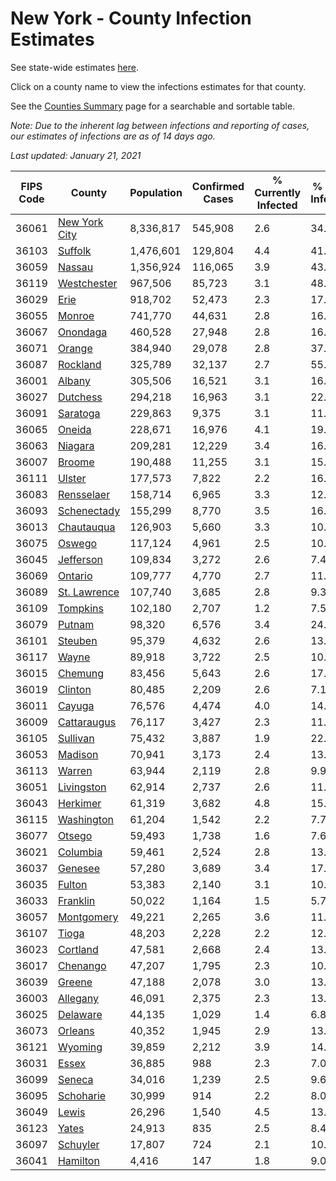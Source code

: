 # New York - County Infection Estimates

See state-wide estimates [here](/infections/us-ny).

Click on a county name to view the infections estimates for that county.

See the [Counties Summary](/infections/summary-counties) page for a searchable and sortable table.

*Note: Due to the inherent lag between infections and reporting of cases, our estimates of infections are as of 14 days ago.*

*Last updated: January 21, 2021*

|   FIPS Code |                         County |   Population |   Confirmed Cases |   % Currently Infected |   % Total Infected |
|-------------|--------------------------------|--------------|-------------------|------------------------|--------------------|
|       36061 | [New York City](new-york-city) |    8,336,817 |           545,908 |                    2.6 |               34.4 |
|       36103 |             [Suffolk](suffolk) |    1,476,601 |           129,804 |                    4.4 |               41.2 |
|       36059 |               [Nassau](nassau) |    1,356,924 |           116,065 |                    3.9 |               43.9 |
|       36119 |     [Westchester](westchester) |      967,506 |            85,723 |                    3.1 |               48.4 |
|       36029 |                   [Erie](erie) |      918,702 |            52,473 |                    2.3 |               17.1 |
|       36055 |               [Monroe](monroe) |      741,770 |            44,631 |                    2.8 |               16.4 |
|       36067 |           [Onondaga](onondaga) |      460,528 |            27,948 |                    2.8 |               16.5 |
|       36071 |               [Orange](orange) |      384,940 |            29,078 |                    2.8 |               37.7 |
|       36087 |           [Rockland](rockland) |      325,789 |            32,137 |                    2.7 |               55.6 |
|       36001 |               [Albany](albany) |      305,506 |            16,521 |                    3.1 |               16.1 |
|       36027 |           [Dutchess](dutchess) |      294,218 |            16,963 |                    3.1 |               22.6 |
|       36091 |           [Saratoga](saratoga) |      229,863 |             9,375 |                    3.1 |               11.0 |
|       36065 |               [Oneida](oneida) |      228,671 |            16,976 |                    4.1 |               19.7 |
|       36063 |             [Niagara](niagara) |      209,281 |            12,229 |                    3.4 |               16.0 |
|       36007 |               [Broome](broome) |      190,488 |            11,255 |                    3.1 |               15.4 |
|       36111 |               [Ulster](ulster) |      177,573 |             7,822 |                    2.2 |               16.6 |
|       36083 |       [Rensselaer](rensselaer) |      158,714 |             6,965 |                    3.3 |               12.0 |
|       36093 |     [Schenectady](schenectady) |      155,299 |             8,770 |                    3.5 |               16.0 |
|       36013 |       [Chautauqua](chautauqua) |      126,903 |             5,660 |                    3.3 |               10.8 |
|       36075 |               [Oswego](oswego) |      117,124 |             4,961 |                    2.5 |               10.6 |
|       36045 |         [Jefferson](jefferson) |      109,834 |             3,272 |                    2.6 |                7.4 |
|       36069 |             [Ontario](ontario) |      109,777 |             4,770 |                    2.7 |               11.3 |
|       36089 |   [St. Lawrence](st.-lawrence) |      107,740 |             3,685 |                    2.8 |                9.3 |
|       36109 |           [Tompkins](tompkins) |      102,180 |             2,707 |                    1.2 |                7.5 |
|       36079 |               [Putnam](putnam) |       98,320 |             6,576 |                    3.4 |               24.5 |
|       36101 |             [Steuben](steuben) |       95,379 |             4,632 |                    2.6 |               13.5 |
|       36117 |                 [Wayne](wayne) |       89,918 |             3,722 |                    2.5 |               10.6 |
|       36015 |             [Chemung](chemung) |       83,456 |             5,643 |                    2.6 |               17.2 |
|       36019 |             [Clinton](clinton) |       80,485 |             2,209 |                    2.6 |                7.1 |
|       36011 |               [Cayuga](cayuga) |       76,576 |             4,474 |                    4.0 |               14.5 |
|       36009 |     [Cattaraugus](cattaraugus) |       76,117 |             3,427 |                    2.3 |               11.3 |
|       36105 |           [Sullivan](sullivan) |       75,432 |             3,887 |                    1.9 |               22.3 |
|       36053 |             [Madison](madison) |       70,941 |             3,173 |                    2.4 |               13.1 |
|       36113 |               [Warren](warren) |       63,944 |             2,119 |                    2.8 |                9.9 |
|       36051 |       [Livingston](livingston) |       62,914 |             2,737 |                    2.6 |               11.3 |
|       36043 |           [Herkimer](herkimer) |       61,319 |             3,682 |                    4.8 |               15.2 |
|       36115 |       [Washington](washington) |       61,204 |             1,542 |                    2.2 |                7.7 |
|       36077 |               [Otsego](otsego) |       59,493 |             1,738 |                    1.6 |                7.6 |
|       36021 |           [Columbia](columbia) |       59,461 |             2,524 |                    2.8 |               13.1 |
|       36037 |             [Genesee](genesee) |       57,280 |             3,689 |                    3.4 |               17.6 |
|       36035 |               [Fulton](fulton) |       53,383 |             2,140 |                    3.1 |               10.7 |
|       36033 |           [Franklin](franklin) |       50,022 |             1,164 |                    1.5 |                5.7 |
|       36057 |       [Montgomery](montgomery) |       49,221 |             2,265 |                    3.6 |               11.8 |
|       36107 |                 [Tioga](tioga) |       48,203 |             2,228 |                    2.2 |               12.3 |
|       36023 |           [Cortland](cortland) |       47,581 |             2,668 |                    2.4 |               13.9 |
|       36017 |           [Chenango](chenango) |       47,207 |             1,795 |                    2.3 |               10.8 |
|       36039 |               [Greene](greene) |       47,188 |             2,078 |                    3.0 |               13.0 |
|       36003 |           [Allegany](allegany) |       46,091 |             2,375 |                    2.3 |               13.0 |
|       36025 |           [Delaware](delaware) |       44,135 |             1,029 |                    1.4 |                6.8 |
|       36073 |             [Orleans](orleans) |       40,352 |             1,945 |                    2.9 |               13.7 |
|       36121 |             [Wyoming](wyoming) |       39,859 |             2,212 |                    3.9 |               14.3 |
|       36031 |                 [Essex](essex) |       36,885 |               988 |                    2.3 |                7.0 |
|       36099 |               [Seneca](seneca) |       34,016 |             1,239 |                    2.5 |                9.6 |
|       36095 |         [Schoharie](schoharie) |       30,999 |               914 |                    2.2 |                8.0 |
|       36049 |                 [Lewis](lewis) |       26,296 |             1,540 |                    4.5 |               13.9 |
|       36123 |                 [Yates](yates) |       24,913 |               835 |                    2.5 |                8.4 |
|       36097 |           [Schuyler](schuyler) |       17,807 |               724 |                    2.1 |               10.1 |
|       36041 |           [Hamilton](hamilton) |        4,416 |               147 |                    1.8 |                9.0 |